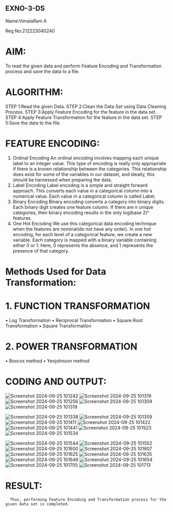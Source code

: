 ## EXNO-3-DS
Name:VimalaRani A

Reg No:212223040240

# AIM:
To read the given data and perform Feature Encoding and Transformation process and save the data to a file.

# ALGORITHM:
STEP 1:Read the given Data.
STEP 2:Clean the Data Set using Data Cleaning Process.
STEP 3:Apply Feature Encoding for the feature in the data set.
STEP 4:Apply Feature Transformation for the feature in the data set.
STEP 5:Save the data to the file.

# FEATURE ENCODING:
1. Ordinal Encoding
An ordinal encoding involves mapping each unique label to an integer value. This type of encoding is really only appropriate if there is a known relationship between the categories. This relationship does exist for some of the variables in our dataset, and ideally, this should be harnessed when preparing the data.
2. Label Encoding
Label encoding is a simple and straight forward approach. This converts each value in a categorical column into a numerical value. Each value in a categorical column is called Label.
3. Binary Encoding
Binary encoding converts a category into binary digits. Each binary digit creates one feature column. If there are n unique categories, then binary encoding results in the only log(base 2)ⁿ features.
4. One Hot Encoding
We use this categorical data encoding technique when the features are nominal(do not have any order). In one hot encoding, for each level of a categorical feature, we create a new variable. Each category is mapped with a binary variable containing either 0 or 1. Here, 0 represents the absence, and 1 represents the presence of that category.

# Methods Used for Data Transformation:
  # 1. FUNCTION TRANSFORMATION
• Log Transformation
• Reciprocal Transformation
• Square Root Transformation
• Square Transformation
  # 2. POWER TRANSFORMATION
• Boxcox method
• Yeojohnson method

# CODING AND OUTPUT:
![Screenshot 2024-09-25 101242](https://github.com/user-attachments/assets/925e0bc7-3383-4d33-8077-ea295a9f07d7)
![Screenshot 2024-09-25 101319](https://github.com/user-attachments/assets/80ed0b2a-673e-4b4c-8139-6f63f8589629)
![Screenshot 2024-09-25 101256](https://github.com/user-attachments/assets/e83e05c4-27b7-4beb-82d9-bd34ea27517c)
![Screenshot 2024-09-25 101309](https://github.com/user-attachments/assets/df6b2701-eaa0-47fd-bf05-0749ff9c94e8)
![Screenshot 2024-09-25 101319](https://github.com/user-attachments/assets/aec8147a-a282-4c9f-a001-bfcd0acf983e)

![Screenshot 2024-09-25 101338](https://github.com/user-attachments/assets/d848615f-4d21-4b8e-9fb4-a9341ab7c1a1)
![Screenshot 2024-09-25 101359](https://github.com/user-attachments/assets/7203a8ea-559b-4b93-942d-d4981ac85710)
![Screenshot 2024-09-25 101411](https://github.com/user-attachments/assets/caadc77b-2d44-452a-8687-9df96d638013)
![Screenshot 2024-09-25 101422](https://github.com/user-attachments/assets/8294ff54-4466-4be6-9774-18f4bf238c09)
![Screenshot 2024-09-25 101441](https://github.com/user-attachments/assets/aadaa8c4-43b6-4db9-a0ad-e10ea5f535e2)
![Screenshot 2024-09-25 101523](https://github.com/user-attachments/assets/0b06c2f3-8520-4ce8-b1f7-b929e36e64ce)
![Screenshot 2024-09-25 101534](https://github.com/user-attachments/assets/6960f0c3-de79-4ba6-ac45-b0d415e1d9ef)

![Screenshot 2024-09-25 101544](https://github.com/user-attachments/assets/165c565a-b1c4-4a86-a688-473c4e8f9182)
![Screenshot 2024-09-25 101552](https://github.com/user-attachments/assets/bc30edad-4749-47dc-931b-366e43463057)
![Screenshot 2024-09-25 101600](https://github.com/user-attachments/assets/c791cdf2-b5c4-43bb-92de-0a7b05721033)
![Screenshot 2024-09-25 101607](https://github.com/user-attachments/assets/209519f6-7fc1-48eb-b9ad-0d692dea3c5c)
![Screenshot 2024-09-25 101625](https://github.com/user-attachments/assets/98de5996-9392-4813-8cee-ef8c2e6cb3a7)
![Screenshot 2024-09-25 101635](https://github.com/user-attachments/assets/892e0184-d40e-4224-a4ba-dfa5c4a62276)
![Screenshot 2024-09-25 101646](https://github.com/user-attachments/assets/5b557be0-1d71-4ea2-a0ab-734138d71971)
![Screenshot 2024-09-25 101654](https://github.com/user-attachments/assets/0fbc4e8a-ad5f-4924-846b-8bd921c8b6b8)
![Screenshot 2024-09-25 101705](https://github.com/user-attachments/assets/f56a729f-68a0-439e-92fd-7d898744fc30)
![Screenshot 2024-09-25 101713](https://github.com/user-attachments/assets/390bbf99-6eef-445b-93f4-067458c9f1dd)


# RESULT:
      Thus, performing Feature Encoding and Transformation process for the given data set is completed.
